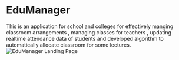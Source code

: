 # EduManager
This is an application for school and colleges for effectively manging classroom arrangements , managing classes for teachers , updating realtime attendance data of students and developed algorithm to automatically allocate classroom for some lectures. 
![EduManager Landing Page](https://github.com/divy-arun-mav/ClassWizz/assets/125679638/71d36ef4-e755-4e32-8294-a9788bb9b347)

